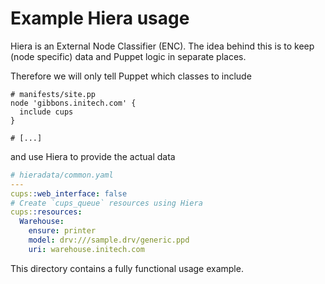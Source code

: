 # Example Hiera usage

Hiera is an External Node Classifier (ENC).
The idea behind this is to keep (node specific) data
and Puppet logic in separate places.

Therefore we will only tell Puppet which classes to include

```puppet
# manifests/site.pp
node 'gibbons.initech.com' {
  include cups
}

# [...]
```

and use Hiera to provide the actual data

```yaml
# hieradata/common.yaml
---
cups::web_interface: false
# Create `cups_queue` resources using Hiera
cups::resources:
  Warehouse:
    ensure: printer
    model: drv:///sample.drv/generic.ppd
    uri: warehouse.initech.com
```

This directory contains a fully functional usage example.
